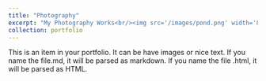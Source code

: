 ```yaml
---
title: "Photography"
excerpt: "My Photography Works<br/><img src='/images/pond.png' width='800'>"
collection: portfolio
---
```


This is an item in your portfolio. It can be have images or nice text. If you name the file.md, it will be parsed as markdown. If you name the file .html, it will be parsed as HTML. 

<!-- <img src="/images/De_Chirico&apos;s_Love_Song.jpg" width="400"> -->
